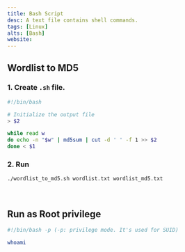 ```yaml
---
title: Bash Script
desc: A text file contains shell commands.
tags: [Linux]
alts: [Bash]
website:
---
```


## Wordlist to MD5

### 1. Create `.sh` file.

```sh
#!/bin/bash

# Initialize the output file
> $2

while read w
do echo -n "$w" | md5sum | cut -d ' ' -f 1 >> $2
done < $1
```

### 2. Run

```sh
./wordlist_to_md5.sh wordlist.txt wordlist_md5.txt
```

<br />

## Run as Root privilege

```sh
#!/bin/bash -p (-p: privilege mode. It's used for SUID)

whoami
```